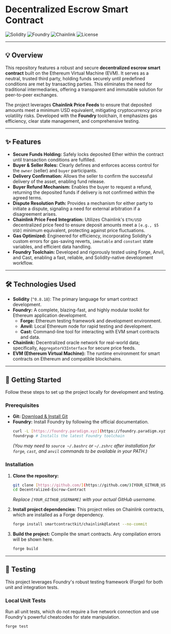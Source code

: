 # Decentralized Escrow Smart Contract

![Solidity](https://img.shields.io/badge/Solidity-0.8.18-blue)
![Foundry](https://img.shields.io/badge/Foundry-black?style=flat&logo=foundry&logoColor=white)
![Chainlink](https://img.shields.io/badge/Chainlink-375BD2?style=flat&logo=chainlink&logoColor=white)
![License](https://img.shields.io/badge/License-MIT-green)

---

## 💡 Overview

This repository features a robust and secure **decentralized escrow smart contract** built on the Ethereum Virtual Machine (EVM). It serves as a neutral, trusted third party, holding funds securely until predefined conditions are met by transacting parties. This eliminates the need for traditional intermediaries, offering a transparent and immutable solution for peer-to-peer exchanges.

The project leverages **Chainlink Price Feeds** to ensure that deposited amounts meet a minimum USD equivalent, mitigating cryptocurrency price volatility risks. Developed with the **Foundry** toolchain, it emphasizes gas efficiency, clear state management, and comprehensive testing.

---

## ✨ Features

* **Secure Funds Holding:** Safely locks deposited Ether within the contract until transaction conditions are fulfilled.
* **Buyer & Seller Roles:** Clearly defines and enforces access control for the `owner` (seller) and `buyer` participants.
* **Delivery Confirmation:** Allows the seller to confirm the successful delivery of the asset, enabling fund release.
* **Buyer Refund Mechanism:** Enables the buyer to request a refund, returning the deposited funds if delivery is not confirmed within the agreed terms.
* **Dispute Resolution Path:** Provides a mechanism for either party to initiate a dispute, signaling a need for external arbitration if a disagreement arises.
* **Chainlink Price Feed Integration:** Utilizes Chainlink's `ETH/USD` decentralized price feed to ensure deposit amounts meet a `[e.g., $5 USD]` minimum equivalent, protecting against price fluctuations.
* **Gas Optimized:** Engineered for efficiency, incorporating Solidity's custom errors for gas-saving reverts, `immutable` and `constant` state variables, and efficient data handling.
* **Foundry Toolchain:** Developed and rigorously tested using Forge, Anvil, and Cast, enabling a fast, reliable, and Solidity-native development workflow.

---

## 🛠️ Technologies Used

* **Solidity** (`^0.8.18`): The primary language for smart contract development.
* **Foundry:** A complete, blazing-fast, and highly modular toolkit for Ethereum application development.
    * **Forge:** Ethereum testing framework and development environment.
    * **Anvil:** Local Ethereum node for rapid testing and development.
    * **Cast:** Command-line tool for interacting with EVM smart contracts and data.
* **Chainlink:** Decentralized oracle network for real-world data; specifically, `AggregatorV3Interface` for secure price feeds.
* **EVM (Ethereum Virtual Machine):** The runtime environment for smart contracts on Ethereum and compatible blockchains.

---

## 🚀 Getting Started

Follow these steps to set up the project locally for development and testing.

### Prerequisites

* **Git:** [Download & Install Git](https://git-scm.com/book/en/v2/Getting-Started-Installing-Git)
* **Foundry:** Install Foundry by following the official documentation.
    ```bash
    curl -L [https://foundry.paradigm.xyz](https://foundry.paradigm.xyz) | bash
    foundryup # Installs the latest Foundry toolchain
    ```
    *(You may need to `source ~/.bashrc` or `~/.zshrc` after installation for `forge`, `cast`, and `anvil` commands to be available in your PATH.)*

### Installation

1.  **Clone the repository:**
    ```bash
    git clone [https://github.com/](https://github.com/)[YOUR_GITHUB_USERNAME]/Decentralized-Escrow-Contract.git
    cd Decentralized-Escrow-Contract
    ```
    *Replace `[YOUR_GITHUB_USERNAME]` with your actual GitHub username.*

2.  **Install project dependencies:**
    This project relies on Chainlink contracts, which are installed as a Forge dependency.
    ```bash
    forge install smartcontractkit/chainlink@latest --no-commit
    ```

3.  **Build the project:**
    Compile the smart contracts. Any compilation errors will be shown here.
    ```bash
    forge build
    ```

---

## 🧪 Testing

This project leverages Foundry's robust testing framework (Forge) for both unit and integration tests.

### Local Unit Tests

Run all unit tests, which do not require a live network connection and use Foundry's powerful cheatcodes for state manipulation.

```bash
forge test
